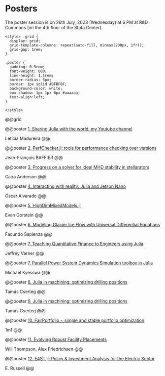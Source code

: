 # Posters

The poster session is on 26th July, 2023 (Wednesday) at 6 PM at R&D Commons (on the 4th floor of the Stata Center). 

~~~
<style> .grid {
  display: grid;
  grid-template-columns: repeat(auto-fill, minmax(200px, 1fr));
  grid-gap: 1rem;
}

.poster {
  padding: 0.5rem;
  font-weight: 600;
  line-height: 1.1rem;
  border-radius: 5px;
  border: 1px solid #BFBFBF;
  background-color: white;
  box-shadow: 1px 1px 8px #aaaaaa;
  text-align:left;
}

</style>
~~~

@@grid

@@poster
[1. Sharing Julia with the world: my Youtube channel](https://pretalx.com/juliacon2023/talk/ELRURU/)

Letícia Madureira
@@

@@poster
[2. PerfChecker.jl: tools for performance checking over versions](https://pretalx.com/juliacon2023/talk/DCEGGJ/)

Jean-François BAFFIER
@@

@@poster
[3. Progress on a solver for ideal MHD stability in stellarators](https://pretalx.com/juliacon2023/talk/ADLCE8/)

Caira Anderson
@@

@@poster
[4. Interacting with reality: Julia and Jetson Nano](https://pretalx.com/juliacon2023/talk/F89ZLV/)

Óscar Alvarado
@@

@@poster
[5. HighDimMixedModels.jl](https://pretalx.com/juliacon2023/talk/THCJ7H/)

Evan Gorstein
@@

@@poster
[6. Modeling Glacier Ice Flow with Universal Differential Equations](https://pretalx.com/juliacon2023/talk/AZLD3E/)

Facundo Sapienza
@@

@@poster
[7. Teaching Quantitative Finance to Engineers using Julia](https://pretalx.com/juliacon2023/talk/A7883T/)

Jeffrey Varner
@@

@@poster
[7. Parallel Power System Dynamics Simulation toolbox in Julia](https://pretalx.com/juliacon2023/talk/33HMQB/)

Michael Kyesswa
@@

@@poster
[8. Julia in machining: optimizing drilling positions](https://pretalx.com/juliacon2023/talk/DQ9BDU/)

Tamás Cserteg
@@

@@poster
[9. Julia in machining: optimizing drilling positions](https://pretalx.com/juliacon2023/talk/DQ9BDU/)

Tamás Cserteg
@@

@@poster
[10. FairPortfolio ~ simple and stable portfolio optimization](https://pretalx.com/juliacon2023/talk/LC9AZE/)

1m1
@@

@@poster
[11. Evolving Robust Facility Placements](https://pretalx.com/juliacon2023/talk/GP9DMT/)

Will Thompson,
Alex Friedrichsen
@@

@@poster
[12. E4ST.jl: Policy & Investment Analysis for the Electric Sector](https://pretalx.com/juliacon2023/talk/LUVDCY/)

E. Russell
@@


